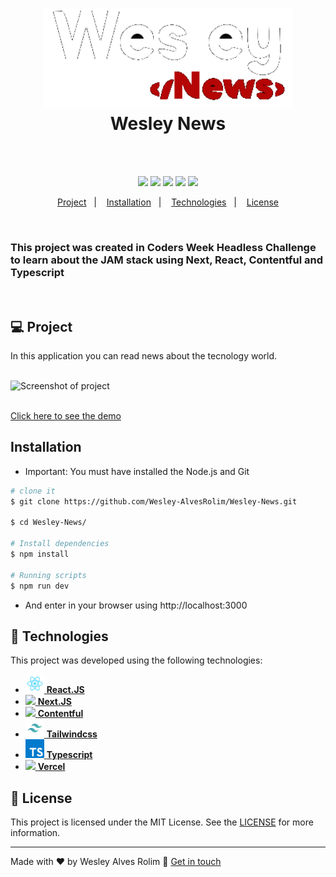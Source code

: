 <h1 align="center">
  <img src="./Logo.png" width="400">
  <br>
  <strong>Wesley News</strong>
</h1>

<br>

<p align="center">
  <br>
  <img src="https://img.shields.io/github/languages/top/Wesley-AlvesRolim/Wesley-News">
  <img src="https://img.shields.io/github/issues/Wesley-AlvesRolim/Wesley-News">
  <img src="https://img.shields.io/github/forks/Wesley-AlvesRolim/Wesley-News">
  <img src="https://img.shields.io/github/stars/Wesley-AlvesRolim/Wesley-News">
  <img src="https://img.shields.io/github/license/Wesley-AlvesRolim/Wesley-News">
</p>

<p align="center">
  <a href="#-project">Project</a>&nbsp;&nbsp;&nbsp;|&nbsp;&nbsp;&nbsp;
  <a href="#installation">Installation</a>&nbsp;&nbsp;&nbsp;|&nbsp;&nbsp;&nbsp;
  <a href="#rocket-technologies">Technologies</a>&nbsp;&nbsp;&nbsp;|&nbsp;&nbsp;&nbsp;
  <a href="#memo-license">License</a>
</p>

<br>

### This project was created in Coders Week Headless Challenge to learn about the JAM stack using Next, React, Contentful and Typescript

<br>

## 💻 Project

<p>In this application you can read news about the tecnology world.</p>

<br>
<img src="./project-screen-recording.gif" alt="Screenshot of project">
<br>
<br>

[Click here to see the demo](https://wesley-news.vercel.app/)

## Installation

- Important: You must have installed the Node.js and Git

```bash
# clone it
$ git clone https://github.com/Wesley-AlvesRolim/Wesley-News.git

$ cd Wesley-News/

# Install dependencies
$ npm install

# Running scripts
$ npm run dev
```

- And enter in your browser using http://localhost:3000

## :rocket: Technologies

This project was developed using the following technologies:

- [<img height="30" src="https://raw.githubusercontent.com/github/explore/80688e429a7d4ef2fca1e82350fe8e3517d3494d/topics/react/react.png"> **React.JS**](https://reactjs.org/)
- [<img height="30" src="https://camo.githubusercontent.com/3aa42ee93eafa8f736bac662e8ca536350dad790ba36f2f0cb1783aa2be42f6d/68747470733a2f2f63646e2e776f726c64766563746f726c6f676f2e636f6d2f6c6f676f732f6e6578746a732d322e737667"> **Next.JS**](https://nextjs.org/)
- [<img height="30" src="https://www.contentful.com/icons/icon-256x256.png?v=da79a33a7fc91be19875cc580fcdef85"> **Contentful**](https://www.contentful.com/)
- [<img height="30" src="https://raw.githubusercontent.com/github/explore/80688e429a7d4ef2fca1e82350fe8e3517d3494d/topics/tailwind/tailwind.png"> **Tailwindcss**](https://tailwindcss.com/)
- [<img height="30" src="https://raw.githubusercontent.com/github/explore/80688e429a7d4ef2fca1e82350fe8e3517d3494d/topics/typescript/typescript.png"> **Typescript**](https://www.typescriptlang.org/)
- [<img height="30" src="https://assets.vercel.com/image/upload/q_auto/front/favicon/vercel/favicon.ico"> **Vercel**](https://vercel.com/)

## :memo: License

This project is licensed under the MIT License. See the [LICENSE](https://opensource.org/licenses/MIT) for more information.

---

Made with ♥ by Wesley Alves Rolim :wave: [Get in touch](https://www.linkedin.com/in/wesley-alves-rolim/)

